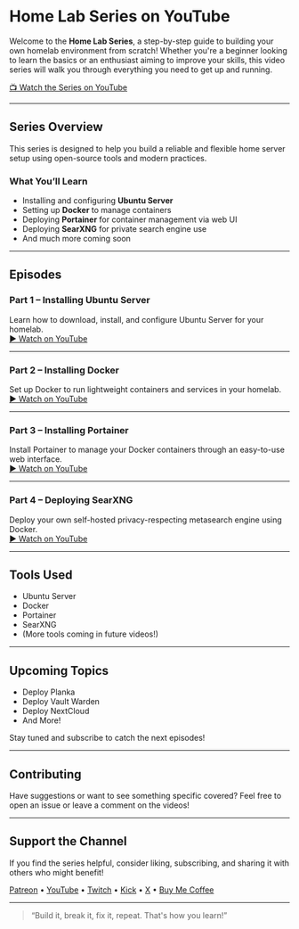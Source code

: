 # Home Lab Series on YouTube

Welcome to the **Home Lab Series**, a step-by-step guide to building your own homelab environment from scratch! Whether you're a beginner looking to learn the basics or an enthusiast aiming to improve your skills, this video series will walk you through everything you need to get up and running.

[📺 Watch the Series on YouTube](https://www.youtube.com/playlist?list=PL_YkBCWpZ77UXw-o7Bk_pKs-0C_zX4PV9)

---

## Series Overview

This series is designed to help you build a reliable and flexible home server setup using open-source tools and modern practices.

### What You’ll Learn
- Installing and configuring **Ubuntu Server**
- Setting up **Docker** to manage containers
- Deploying **Portainer** for container management via web UI
- Deploying **SearXNG** for private search engine use
- And much more coming soon

---

## Episodes

### Part 1 – Installing Ubuntu Server
Learn how to download, install, and configure Ubuntu Server for your homelab.  
[▶️ Watch on YouTube](https://youtu.be/Gb7YuLiAdo4)

---

### Part 2 – Installing Docker
Set up Docker to run lightweight containers and services in your homelab.  
[▶️ Watch on YouTube](https://youtu.be/Q96xcwy2C0k)

---

### Part 3 – Installing Portainer
Install Portainer to manage your Docker containers through an easy-to-use web interface.  
[▶️ Watch on YouTube](https://youtu.be/1Kcp9b6E_yQ)

---

### Part 4 – Deploying SearXNG
Deploy your own self-hosted privacy-respecting metasearch engine using Docker.  
[▶️ Watch on YouTube](https://youtu.be/ps8y1ewiRlY)

---

## Tools Used
- Ubuntu Server
- Docker
- Portainer
- SearXNG
- (More tools coming in future videos!)

---

## Upcoming Topics
- Deploy Planka
- Deploy Vault Warden
- Deploy NextCloud
- And More!

Stay tuned and subscribe to catch the next episodes!

---

## Contributing
Have suggestions or want to see something specific covered? Feel free to open an issue or leave a comment on the videos!

---

## Support the Channel
If you find the series helpful, consider liking, subscribing, and sharing it with others who might benefit!

[Patreon](https://bit.ly/4e3Rdri) • 
[YouTube](https://bit.ly/4n35XuI) • 
[Twitch](https://urlshorter.net/vJVlqU) • 
[Kick](https://bit.ly/45lBUrX) • 
[X](https://urlshorter.net/ALeDhI) •
[Buy Me Coffee](https://bit.ly/BuyLucianCoffee)

---

> “Build it, break it, fix it, repeat. That's how you learn!”
